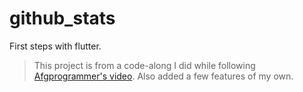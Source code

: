 # github_stats

First steps with flutter.

> This project is from a code-along I did while following [Afgprogrammer's video](https://www.youtube.com/watch?v=VHYvpTwpW-Q&t=812s). Also added a few features of my own.
